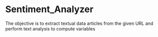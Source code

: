# Sentiment_Analyzer
The objective is to extract textual data articles from the given URL and perform text analysis to compute variables 
